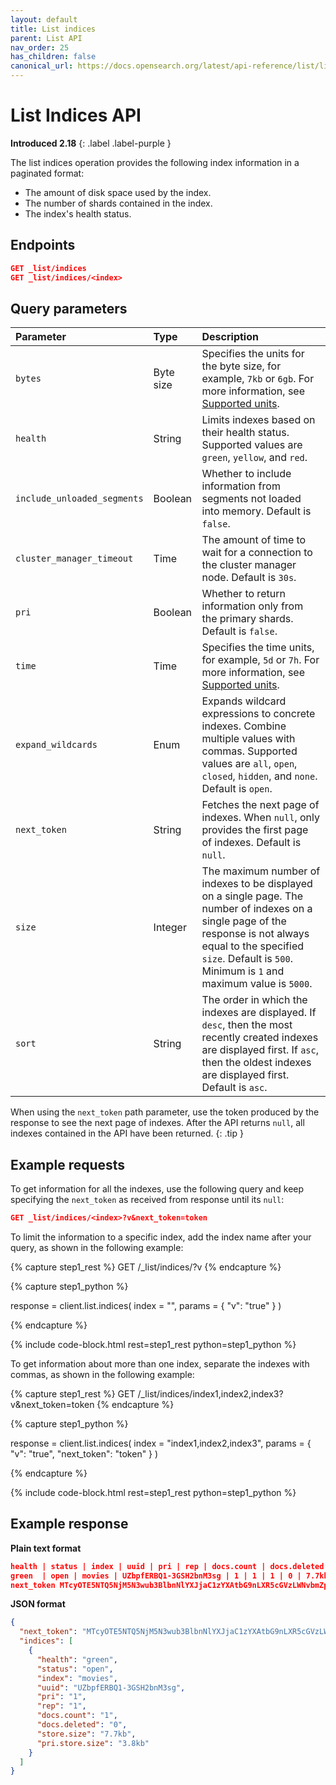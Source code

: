 ```yaml
---
layout: default
title: List indices 
parent: List API
nav_order: 25
has_children: false
canonical_url: https://docs.opensearch.org/latest/api-reference/list/list-indices/
---
```


# List Indices API
**Introduced 2.18**
{: .label .label-purple }

The list indices operation provides the following index information in a paginated format: 

- The amount of disk space used by the index. 
- The number of shards contained in the index. 
- The index's health status.

## Endpoints

```json
GET _list/indices
GET _list/indices/<index>
```

## Query parameters

Parameter | Type | Description
:--- | :--- | :---
`bytes` | Byte size | Specifies the units for the byte size, for example, `7kb` or `6gb`. For more information, see [Supported units]({{site.url}}{{site.baseurl}}/opensearch/units/).
`health` | String | Limits indexes based on their health status. Supported values are `green`, `yellow`, and `red`.
`include_unloaded_segments` | Boolean | Whether to include information from segments not loaded into memory. Default is `false`.
`cluster_manager_timeout` | Time | The amount of time to wait for a connection to the cluster manager node. Default is `30s`.
`pri` | Boolean | Whether to return information only from the primary shards. Default is `false`.
`time` | Time | Specifies the time units, for example, `5d` or `7h`. For more information, see [Supported units]({{site.url}}{{site.baseurl}}/opensearch/units/).
`expand_wildcards` | Enum | Expands wildcard expressions to concrete indexes. Combine multiple values with commas. Supported values are `all`, `open`, `closed`, `hidden`, and `none`. Default is `open`.
`next_token` | String | Fetches the next page of indexes. When `null`, only provides the first page of indexes. Default is `null`. 
`size` | Integer | The maximum number of indexes to be displayed on a single page. The number of indexes on a single page of the response is not always equal to the specified `size`. Default is `500`. Minimum is `1` and maximum value is `5000`.
`sort` | String | The order in which the indexes are displayed. If `desc`, then the most recently created indexes are displayed first. If `asc`, then the oldest indexes are displayed first. Default is `asc`.

When using the `next_token` path parameter, use the token produced by the response to see the next page of indexes. After the API returns `null`, all indexes contained in the API have been returned.
{: .tip }


## Example requests

To get information for all the indexes, use the following query and keep specifying the `next_token` as received from response until its `null`:

```json
GET _list/indices/<index>?v&next_token=token
```


To limit the information to a specific index, add the index name after your query, as shown in the following example:

<!-- spec_insert_start
component: example_code
rest: GET /_list/indices/<index>?v
-->
{% capture step1_rest %}
GET /_list/indices/<index>?v
{% endcapture %}

{% capture step1_python %}


response = client.list.indices(
  index = "<index>",
  params = { "v": "true" }
)

{% endcapture %}

{% include code-block.html
    rest=step1_rest
    python=step1_python %}
<!-- spec_insert_end -->

To get information about more than one index, separate the indexes with commas, as shown in the following example:

<!-- spec_insert_start
component: example_code
rest: GET /_list/indices/index1,index2,index3?v&next_token=token
-->
{% capture step1_rest %}
GET /_list/indices/index1,index2,index3?v&next_token=token
{% endcapture %}

{% capture step1_python %}


response = client.list.indices(
  index = "index1,index2,index3",
  params = { "v": "true", "next_token": "token" }
)

{% endcapture %}

{% include code-block.html
    rest=step1_rest
    python=step1_python %}
<!-- spec_insert_end -->


## Example response

**Plain text format**

```json
health | status | index | uuid | pri | rep | docs.count | docs.deleted | store.size | pri.store.size
green  | open | movies | UZbpfERBQ1-3GSH2bnM3sg | 1 | 1 | 1 | 0 | 7.7kb | 3.8kb
next_token MTcyOTE5NTQ5NjM5N3wub3BlbnNlYXJjaC1zYXAtbG9nLXR5cGVzLWNvbmZpZw==
```

**JSON format**

```json
{
  "next_token": "MTcyOTE5NTQ5NjM5N3wub3BlbnNlYXJjaC1zYXAtbG9nLXR5cGVzLWNvbmZpZw==",
  "indices": [
    {
      "health": "green",
      "status": "open",
      "index": "movies",
      "uuid": "UZbpfERBQ1-3GSH2bnM3sg",
      "pri": "1",
      "rep": "1",
      "docs.count": "1",
      "docs.deleted": "0",
      "store.size": "7.7kb",
      "pri.store.size": "3.8kb"
    }
  ]
}
```

